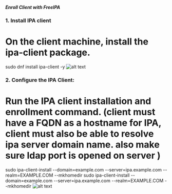 ##### Enroll Client with FreeIPA
### 1. Install IPA client 
# On the client machine, install the ipa-client package.
sudo dnf install ipa-client -y
![alt text](<Screenshot 2025-03-10 at 10.03.15 PM.png>)

### 2. Configure the IPA Client:
# Run the IPA client installation and enrollment command. (client must have a FQDN as a hostname for IPA, client must also be able to resolve ipa server domain name. also make sure ldap port is opened on server )
sudo ipa-client-install --domain=example.com --server=ipa.example.com --realm=EXAMPLE.COM --mkhomedir
sudo ipa-client-install --domain=example.com --server=ipa.example.com --realm=EXAMPLE.COM --mkhomedir
![alt text](<Screenshot 2025-03-10 at 11.22.30 PM.png>)

